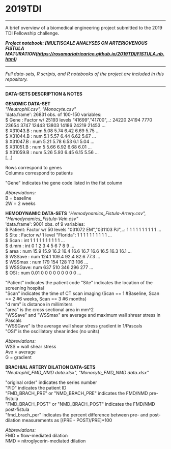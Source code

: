 # 2019TDI

***
  
A brief overview of a biomedical engineering project submitted to the 2019 TDI Fellowship challenge.  

***Project notebook: [MULTISCALE ANALYSES ON ARTERIOVENOUS FISTULA MATURATION(https://rosamariatricarico.github.io/2019TDI/FISTULA.nb.html)***
  
***

*Full data-sets, R scripts, and R notebooks of the project are included in this repository.*  
***
   
   
      
**DATA-SETS DESCRIPTION & NOTES**       
  
**GENOMIC DATA-SET**  
*"Neutrophil.csv", "Monocyte.csv"*  
'data.frame':	26831 obs. of  100-150 variables:  
$ Gene     : Factor w/ 25193 levels "41699","41700",..: 24220 24194 7770 23654 3747 12443 13803 14186 24219 21453 ...  
 $ X31043.B : num  5.08 5.74 6.42 6.69 5.75 ...  
 $ X31044.B : num  5.1 5.57 6.44 6.62 5.67 ...  
 $ X31047.B : num  5.21 5.78 6.53 6.1 5.04 ...  
 $ X31051.B : num  5 5.66 6.92 6.68 6.01 ...  
 $ X31059.B : num  5.26 5.93 6.45 6.15 5.56 ...  
[...]    
  
Rows correspond to genes   
Columns correspond to patients  
   
"Gene" indicates the gene code listed in the fist column  
   
*Abbreviations:*    
B = baseline     
2W = 2 weeks    

**HEMODYNAMIC DATA-SETS**
*"Hemodynamics_Fistula-Artery.csv", "Hemodynamics_Fistula-Vein.csv"*  
'data.frame':	9001 obs. of  9 variables:  
 $ Patient: Factor w/ 50 levels "031072 EM","031103 PJ",..: 1 1 1 1 1 1 1 1 1 1 ...  
 $ Site   : Factor w/ 1 level "Florida": 1 1 1 1 1 1 1 1 1 1 ...  
 $ Scan   : int  1 1 1 1 1 1 1 1 1 1 ...  
 $ d.mm   : int  0 1 2 3 4 5 6 7 8 9 ...  
 $ area   : num  15.9 15.9 16.2 16.4 16.6 16.7 16.6 16.5 16.3 16.1 ...  
 $ WSSave : num  124.1 109.4 92.4 82.6 77.3 ...  
 $ WSSmax : num  179 154 128 113 106 ...  
 $ WSSGave: num  637 510 346 296 277 ...  
 $ OSI    : num  0.01 0 0 0 0 0 0 0 0 0 ...  

"Patient" indicates the patient code
"Site" indicates the location of the screening hospital   
"Scan" indicates the time of CT scan imaging (Scan == 1 #Baseline, Scan == 2 #6 weeks, Scan == 3 #6 months)     
"d mm" is distance in millimiters    
"area" is the cross sectional area in mm^2    
"WSSave" and "WSSmax" are average and maximum wall shrear stress in Pascals    
"WSSGave" is the average wall shear stress gradient in 1/Pascals    
"OSI" is the oscillatory shear index (no units)    

*Abbreviations:*    
WSS = wall shear stress    
Ave = average   
G = gradient    
  
  
**BRACHIAL ARTERY DILATION  DATA-SETS**  
*"Neutrophil_FMD_NMD data.xlsx", "Monocyte_FMD_NMD data.xlsx"*  

"original order" indicates the series number  
"PID" indicates the patient ID   
"FMD_BRACH_PRE" or "NMD_BRACH_PRE" indicates the FMD/NMD pre-fistula  
"FMD_BRACH_POST" or "NMD_BRACH_POST" indicates the FMD/NMD post-fistula  
"fmd_brach_per" indicates the percent difference between pre- and post- dilation measurements as [(PRE - POST)/PRE]*100  

*Abbreviations:*  
FMD = flow-mediated dilation   
NMD = nitroglycerin-mediated dilation   
